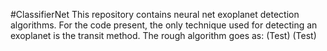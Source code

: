#ClassifierNet
This repository contains neural net exoplanet detection algorithms.
For the code present, the only technique used for detecting an exoplanet is the transit method.
The rough algorithm goes as:
    (Test)
    (Test)
